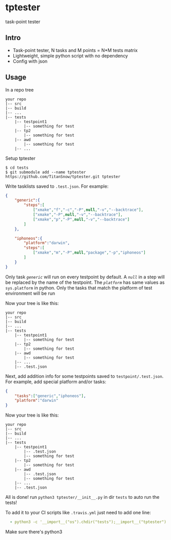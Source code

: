 # tptester
task-point tester

## Intro
* Task-point tester, N tasks and M points = N*M tests matrix
* Lightweight, simple python script with no dependency
* Config with json

## Usage
In a repo tree
```
your repo
|-- src
|-- build
|-- ...
|-- tests
    |-- testpoint1
        |-- something for test
    |-- tp2
        |-- something for test
    |-- awd
        |-- something for test
    |-- ...
```

Setup tptester

```console
$ cd tests
$ git submodule add --name tptester https://github.com/TitanSnow/tptester.git tptester
```

Write tasklists saved to `.test.json`. For example:

```json
{
    "generic":{
        "steps":[
            ["xmake","f","-c","-P",null,"-v","--backtrace"],
            ["xmake","-P",null,"-v","--backtrace"],
            ["xmake","p","-P",null,"-v","--backtrace"]
        ]
    },

    "iphoneos":{
        "platform":"darwin",
        "steps":[
            ["xmake","m","-P",null,"package","-p","iphoneos"]
        ]
    }
}
```

Only task *`generic`* will run on every testpoint by default. A *`null`* in a step will be replaced by the name of the testpoint. The *`platform`* has same values as `sys.platform` in python. Only the tasks that match the platform of test environment will be run

Now your tree is like this:
```
your repo
|-- src
|-- build
|-- ...
|-- tests
    |-- testpoint1
        |-- something for test
    |-- tp2
        |-- something for test
    |-- awd
        |-- something for test
    |-- ...
    |-- .test.json
```

Next, add addition info for some testpoints saved to `testpoint/.test.json`. For example, add special platform and/or tasks:

```json
{
    "tasks":["generic","iphoneos"],
    "platform":"darwin"
}
```

Now your tree is like this:
```
your repo
|-- src
|-- build
|-- ...
|-- tests
    |-- testpoint1
        |-- .test.json
        |-- something for test
    |-- tp2
        |-- something for test
    |-- awd
        |-- .test.json
        |-- something for test
    |-- ...
    |-- .test.json
```

All is done! run `python3 tptester/__init__.py` in dir `tests` to auto run the tests!

To add it to your CI scripts like `.travis.yml` just need to add one line:
```yaml
  - python3 -c '__import__("os").chdir("tests");__import__("tptester").auto_test()'
```

Make sure there's python3
